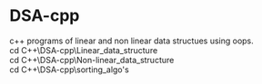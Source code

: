 # DSA-cpp
c++ programs of linear and non linear data structues using oops.
<br>
 cd C++\DSA-cpp\Linear_data_structure
<br>
cd C++\DSA-cpp\Non-linear_data_structure
<br>
cd C++\DSA-cpp\sorting_algo's

